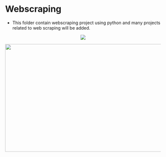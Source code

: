 # <b>Webscraping</b>

- This folder contain webscraping project using python and many projects related to web scraping will be added.

<p align="center">
  <img src="https://www.thewindowsclub.com/wp-content/uploads/2019/03/Web-Scraping.jpg">
</p>

<p align="center">
  <img src="https://miro.medium.com/max/1132/1*G_HA1qyqT9aqmLoh3bWwTw.png" width="700" height="350">
</p>
